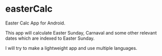 easterCalc
==========

Easter Calc App for Android.

This app will calculate Easter Sunday, Carnaval and some other relevant dates which are indexed to Easter Sunday.

I will try to make a lightweight app and use multiple languages.
